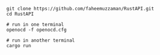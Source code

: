 

    git clone https://github.com/faheemuzzaman/RustAPI.git
    cd RustAPI

    # run in one terminal
    openocd -f openocd.cfg

    # run in another terminal
    cargo run
